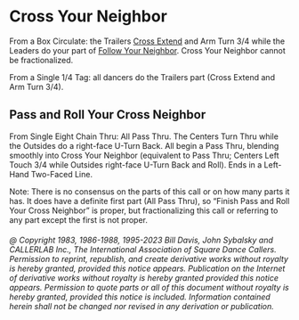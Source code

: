 
# Cross Your Neighbor

From a Box Circulate: the Trailers [Cross Extend](cross_extend.md)
and Arm Turn 3/4 while the Leaders do your part of
[Follow Your Neighbor](../plus/follow_your_neighbor.md).
Cross Your Neighbor cannot be fractionalized.

From a Single 1/4 Tag: all dancers do the Trailers part
(Cross Extend and Arm Turn 3/4).

## Pass and Roll Your Cross Neighbor

From Single Eight Chain Thru: All Pass Thru. 
The Centers Turn Thru while the Outsides do a
right-face U-Turn Back. All begin a Pass Thru,
blending smoothly into Cross Your Neighbor
(equivalent to Pass Thru; Centers Left Touch 3/4 
while Outsides right-face U-Turn Back and
Roll). Ends in a Left-Hand Two-Faced Line.

Note: There is no consensus on the parts of this call or on 
how many parts it has. It does have a
definite first part (All Pass Thru), so 
“Finish Pass and Roll Your Cross Neighbor” is proper, but
fractionalizing this call or referring to any part 
except the first is not proper.

###### @ Copyright 1983, 1986-1988, 1995-2023 Bill Davis, John Sybalsky and CALLERLAB Inc., The International Association of Square Dance Callers. Permission to reprint, republish, and create derivative works without royalty is hereby granted, provided this notice appears. Publication on the Internet of derivative works without royalty is hereby granted provided this notice appears. Permission to quote parts or all of this document without royalty is hereby granted, provided this notice is included. Information contained herein shall not be changed nor revised in any derivation or publication.
